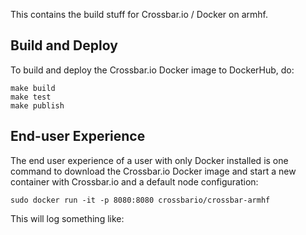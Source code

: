 This contains the build stuff for Crossbar.io / Docker on armhf.

## Build and Deploy

To build and deploy the Crossbar.io Docker image to DockerHub, do:

```console
make build
make test
make publish
```

## End-user Experience

The end user experience of a user with only Docker installed is one command to download the Crossbar.io Docker image and start a new container with Crossbar.io and a default node configuration:

    sudo docker run -it -p 8080:8080 crossbario/crossbar-armhf

This will log something like:

```console
```
